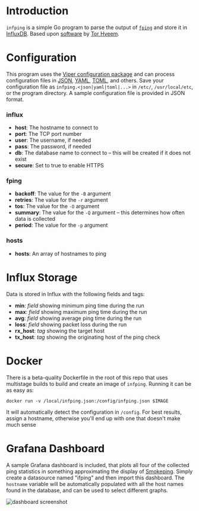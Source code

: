 # Introduction
`infping` is a simple Go program to parse the output of [`fping`](https://github.com/schweikert/fping) and store it in [InfluxDB](https://www.influxdata.com/time-series-platform/influxdb/). Based upon [software](https://hveem.no/visualizing-latency-variance-with-grafana) by [Tor Hveem](https://hveem.no/).

# Configuration
This program uses the [Viper configuration package](https://github.com/spf13/viper) and can process configuration files in [JSON](https://json.org/), [YAML](http://yaml.org/), [TOML](https://github.com/toml-lang/toml), and others. Save your configuration file as `infping.<json|yaml|toml|...>` in `/etc/`, `/usr/local/etc`, or the program directory. A sample configuration file is provided in JSON format.

### influx
* **host**: The hostname to connect to
* **port**: The TCP port number
* **user**: The username, if needed
* **pass**: The password, if needed
* **db**: The database name to connect to – this will be created if it does not exist
* **secure**: Set to true to enable HTTPS

### fping
* **backoff**: The value for the `-B` argument
* **retries**: The value for the `-r` argument
* **tos**: The value for the `-O` argument
* **summary**: The value for the `-Q` argument – this determines how often data is collected
* **period**: The value for the `-p` argument

### hosts
* **hosts**: An array of hostnames to ping

# Influx Storage
Data is stored in Influx with the following fields and tags:
* **min**: *field* showing minimum ping time during the run
* **max**: *field* showing maximum ping time during the run
* **avg**: *field* showing average ping time during the run
* **loss**: *field* showing packet loss during the run
* **rx_host**: *tag* showing the target host
* **tx_host**: *tag* showing the originating host of the ping check

# Docker

There is a beta-quality Dockerfile in the root of this repo that uses multistage builds to build and create an image of `infping`. Running it can be as easy as:

```
docker run -v /local/infping.json:/config/infping.json $IMAGE
```

It will automatically detect the configuration in `/config`. For best results, assign a hostname, otherwise you'll end up with one that doesn't make much sense

# Grafana Dashboard
A sample Grafana dashboard is included, that plots all four of the collected ping statistics in something approximating the display of [Smokeping](https://smokeping.org/). Simply create a datasource named "ifping" and then import this dashboard. The `hostname` variable will be automatically populated with all the host names found in the database, and can be used to select different graphs.

![dashboard screenshot](https://raw.githubusercontent.com/miken32/infping/master/grafana_dashboard.png)
